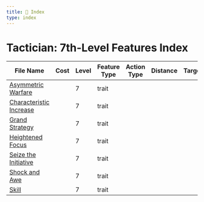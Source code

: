 ```yaml
---
title: 📑 Index
type: index
---
```


# Tactician: 7th-Level Features Index

| File Name                                               | Cost | Level | Feature Type | Action Type | Distance | Target |
| ------------------------------------------------------- | ---- | ----- | ------------ | ----------- | -------- | ------ |
| [Asymmetric Warfare](../Asymmetric%20Warfare)           |      | 7     | trait        |             |          |        |
| [Characteristic Increase](../Characteristic%20Increase) |      | 7     | trait        |             |          |        |
| [Grand Strategy](../Grand%20Strategy)                   |      | 7     | trait        |             |          |        |
| [Heightened Focus](../Heightened%20Focus)               |      | 7     | trait        |             |          |        |
| [Seize the Initiative](../Seize%20the%20Initiative)     |      | 7     | trait        |             |          |        |
| [Shock and Awe](../Shock%20and%20Awe)                   |      | 7     | trait        |             |          |        |
| [Skill](../Skill)                                       |      | 7     | trait        |             |          |        |
